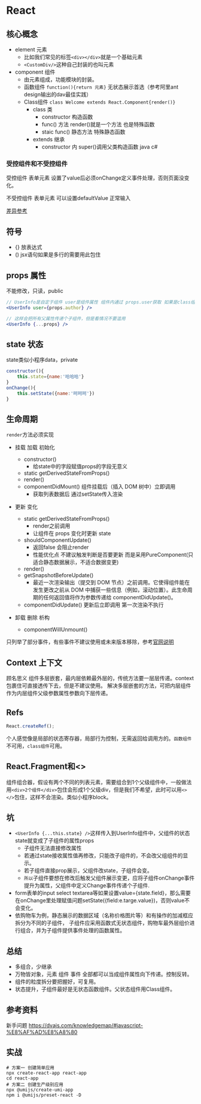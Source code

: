 # React

## 核心概念

- element 元素
  - 比如我们常见的标签`<div></div>`就是一个基础元素
  - `<CustomDiv/>`这种自己封装的也叫元素
- component 组件
  - 由元素组成，功能模块的封装。
  - 函数组件 `function(){return 元素}` 无状态展示首选（参考阿里ant design输出的dav最佳实践）
  - Class组件 `class Welcome extends React.Component{render()}`
    - class 类
      - constructor 构造函数
      - func() 方法 render()就是一个方法 也是特殊函数
      - staic func() 静态方法 特殊静态函数
    - extends 继承
      - constructor 内 super()调用父类构造函数 java c#

### 受控组件和不受控组件

受控组件 表单元素 设置了value后必须onChange定义事件处理，否则页面没变化。

不受控组件 表单元素 可以设置defaultValue 正常输入

[差异参考](https://goshakkk.name/controlled-vs-uncontrolled-inputs-react/)

## 符号

- {} 放表达式
- () jsx语句如果是多行的需要用此包住

## props 属性

不能修改，只读，public

```jsx
// UserInfo是自定于组件 user是组件属性 组件内通过 props.user获取 如果是class组件则使用this.props.user
<UserInfo user={props.author} />

// 这样会把所有父属性传递个子组件，但是看情况不要滥用
<UserInfo {...props} />
```

## state 状态

state类似小程序data，private

```jsx
constructor(){
    this.state={name:'哈哈哈'}
}
onChange(){
    this.setState({name:'呵呵呵'})
}
```

## 生命周期

`render`方法必须实现

- 挂载 加载 初始化
  - constructor()
    - 给state中的字段赋值props的字段无意义
  - static getDerivedStateFromProps()
  - render()
  - componentDidMount() 组件挂载后（插入 DOM 树中）立即调用
    - 获取列表数据后 通过setState传入渲染

- 更新 变化
  - static getDerivedStateFromProps()
    - render之前调用
    - 让组件在 props 变化时更新 state
  - shouldComponentUpdate()
    - 返回false 会阻止render
    - 性能优化点 不建议触发判断是否要更新 而是采用PureComponent(只适合静态数据展示，不适合数据变更)
  - render()
  - getSnapshotBeforeUpdate()
    - 最近一次渲染输出（提交到 DOM 节点）之前调用。它使得组件能在发生更改之前从 DOM 中捕获一些信息（例如，滚动位置）。此生命周期的任何返回值将作为参数传递给 componentDidUpdate()。
  - componentDidUpdate() 更新后立即调用 第一次渲染不执行

- 卸载 删除 析构
  - componentWillUnmount()

只列举了部分事件，有些事件不建议使用或未来版本移除，参考[官网说明](https://zh-hans.reactjs.org/docs/state-and-lifecycle.htmlhttps://zh-hans.reactjs.org/docs/state-and-lifecycle.html)

## Context 上下文

顾名思义 组件多层嵌套，最内层依赖最外层的，传统方法要一层层传递。context包裹住可直接透传下去，但是不建议使用。
解决多层嵌套的方法，可把内层组件作为内层组件父级参数属性参数向下层传递。

## Refs

```js
React.createRef();
```

个人感觉像是局部的状态寄存器，局部行为控制，无需返回给调用方的。`函数组件`不可用，`class组件`可用。


## React.Fragment和<>

组件组合器，假设有两个不同的列表元素，需要组合到1个父级组件中，一般做法用`<div>2个组件</div>`包住会形成1个父级div，但是我们不希望，此时可以用`<></>`包住，这样不会渲染。类似小程序block。

## 坑

- `<UserInfo {...this.state} />`这样传入到UserInfo组件中，父组件的状态state就变成了子组件的属性props
  - 子组件无法直接修改属性
  - 若通过state接收属性值再修改，只能改子组件的，不会改父组组件的显示。
  - 若子组件直接prop展示，父组件改state，子组件会变。
  - `所以`子组件要想在修改后触发父组件展示变更，应将子组件onChange事件提升为属性，父组件中定义Change事件传递个子组件.
- form表单的input select textarea等如果设置value={state.field}，那么需要在onChange里处理赋值问题setState({field:e.targe.value})，否则value不会变化。
- 依购物车为例，静态展示的数据区域（名称价格图片等）和有操作的加减框应拆分为不同的子组件，
子组件应采用函数式无状态组件，购物车最外层组价进行组合，并为子组件提供事件处理的函数属性。

## 总结

- 多组合，少继承
- 万物皆对象，元素 组件 事件 全部都可以当成组件属性向下传递。控制反转。
- 组件的粒度拆分要把握好，可复用。
- 状态提升，子组件最好是无状态函数组件。父状态组件用Class组件。

## 参考资料

新手问题 https://dvajs.com/knowledgemap/#javascript-%E8%AF%AD%E8%A8%80

## 实战

```shell
# 方案一 创建简单应用
npx create-react-app react-app
cd react-app
# 方案二 创建生产级别应用
npx @umijs/create-umi-app
npm i @umijs/preset-react -D
```